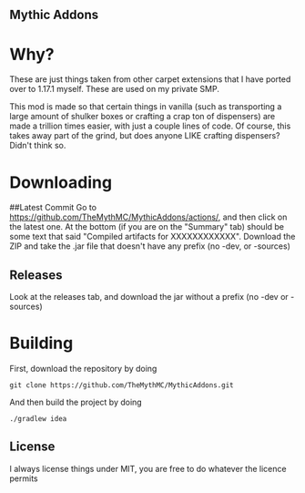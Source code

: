 ## Mythic Addons

# Why?
These are just things taken from other carpet extensions that I have ported over to 1.17.1 myself. These are used on my private SMP.

This mod is made so that certain things in vanilla (such as transporting a large amount of shulker boxes or crafting a crap ton of dispensers) are made a trillion times easier, with just a couple lines of code. Of course, this takes away part of the grind, but does anyone LIKE crafting dispensers? Didn't think so.

# Downloading
##Latest Commit
Go to https://github.com/TheMythMC/MythicAddons/actions/, and then click on the latest one. At the bottom (if you are on the "Summary" tab) should be some text that said "Compiled artifacts for XXXXXXXXXXXX". Download the ZIP and take the .jar file that doesn't have any prefix (no -dev, or -sources)

## Releases
Look at the releases tab, and download the jar without a prefix (no -dev or -sources)

# Building

First, download the repository by doing
```
git clone https://github.com/TheMythMC/MythicAddons.git
```
And then build the project by doing
```
./gradlew idea
```
## License
I always license things under MIT, you are free to do whatever the licence permits
